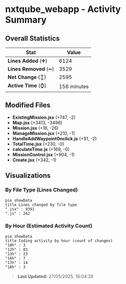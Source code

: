 # nxtqube_webapp - Activity Summary 

## Overall Statistics

| Stat                   | Value                                                             |
| ---------------------- | ----------------------------------------------------------------- |
| **Lines Added** (➕)   | 6124                                          |
| **Lines Removed** (➖) | 3529                                        |
| **Net Change** (↕)    | 2595                |
| **Active Time** (⌚)   | 156 minutes |


## Modified Files
- **ExistingMission.jsx** (+747, -2)
- **Map.jsx** (+3413, -3496)
- **Mission.jsx** (+18, -26)
- **ManageMission.jsx** (+210, -1)
- **HandleAddWaypointOnclick.js** (+91, -2)
- **TotalTime.jsx** (+230, -0)
- **calculateTime.js** (+169, -0)
- **MissionControl.jsx** (+904, -1)
- **Create.jsx** (+342, -1)

## Visualizations

### By File Type (Lines Changed)

```mermaid
pie showData
title Lines changed by file type
".jsx" : 9391
".js" : 262
```

### By Hour (Estimated Activity Count)

```mermaid
pie showData
title Coding activity by hour (count of changes)
"10h" : 3
"12h" : 83
"13h" : 23
"16h" : 7
"17h" : 14
"18h" : 3
```


> **Last Updated:** 27/05/2025, 18:04:28